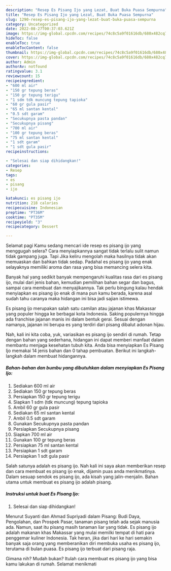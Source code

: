 ```yaml
---
description: "Resep Es Pisang Ijo yang Lezat, Buat Buka Puasa Sempurna"
title: "Resep Es Pisang Ijo yang Lezat, Buat Buka Puasa Sempurna"
slug: 1290-resep-es-pisang-ijo-yang-lezat-buat-buka-puasa-sempurna
category: Uncategorized
date: 2022-08-27T00:37:03.621Z
image: https://img-global.cpcdn.com/recipes/74c8c5a9f01616db/680x482cq70/es-pisang-ijo-foto-resep-utama.jpg
hideToc: false
enableToc: true
enableTocContent: false
thumbnail: https://img-global.cpcdn.com/recipes/74c8c5a9f01616db/680x482cq70/es-pisang-ijo-foto-resep-utama.jpg
cover: https://img-global.cpcdn.com/recipes/74c8c5a9f01616db/680x482cq70/es-pisang-ijo-foto-resep-utama.jpg
author: Admin
authorAv: notfound
ratingvalue: 3.1
reviewcount: 15
recipeingredient:
- "600 ml air"
- "150 gr tepung beras"
- "150 gr tepung terigu"
- "1 sdm tdk muncung tepung tapioka"
- "60 gr gula pasir"
- "65 ml santan kental"
- "0.5 sdt garam"
- "Secukupnya pasta pandan"
- "Secukupnya pisang"
- "700 ml air"
- "100 gr tepung beras"
- "75 ml santan kental"
- "1 sdt garam"
- "1 sdt gula pasir"
recipeinstructions:

- "Selesai dan siap dihidangkan!"
categories:
- Resep
tags:
- es
- pisang
- ijo

katakunci: es pisang ijo 
nutrition: 218 calories
recipecuisine: Indonesian
preptime: "PT36M"
cooktime: "PT35M"
recipeyield: "3"
recipecategory: Dessert

---
```



Selamat pagi Kamu sedang mencari ide resep es pisang ijo yang menggugah selera? Cara menyiapkannya sangat tidak terlalu sulit namun tidak gampang juga. Tapi Jika keliru mengolah maka hasilnya tidak akan memuaskan dan bahkan tidak sedap. Padahal es pisang ijo yang enak selayaknya memiliki aroma dan rasa yang bisa memancing selera kita.


Banyak hal yang sedikit banyak mempengaruhi kualitas rasa dari es pisang ijo, mulai dari jenis bahan, kemudian pemilihan bahan segar dan bagus, sampai cara membuat dan menyajikannya. Tak perlu bingung kalau hendak menyiapkan es pisang ijo enak di mana pun kamu berada, karena asal sudah tahu caranya maka hidangan ini bisa jadi sajian istimewa.

Es pisang ijo merupakan salah satu camilan atau jajanan khas Makassar yang populer hingga ke berbagai kota Indonesia. Saking populernya hingga ada franchise jajanan manis ini dalam bentuk gerai. Sesuai dengan namanya, jajanan ini berupa es yang terdiri dari pisang dibalut adonan hijau.


Nah, kali ini kita coba, yuk, variasikan es pisang ijo sendiri di rumah. Tetap dengan bahan yang sederhana, hidangan ini dapat memberi manfaat dalam membantu menjaga kesehatan tubuh kita. Anda bisa menyiapkan Es Pisang Ijo memakai 14 jenis bahan dan 0 tahap pembuatan. Berikut ini langkah-langkah dalam membuat hidangannya.

<!--inarticleads1-->

##### Bahan-bahan dan bumbu yang dibutuhkan dalam menyiapkan Es Pisang Ijo:

1. Sediakan 600 ml air
1. Sediakan 150 gr tepung beras
1. Persiapkan 150 gr tepung terigu
1. Siapkan 1 sdm (tdk muncung) tepung tapioka
1. Ambil 60 gr gula pasir
1. Sediakan 65 ml santan kental
1. Ambil 0.5 sdt garam
1. Gunakan Secukupnya pasta pandan
1. Persiapkan Secukupnya pisang
1. Siapkan 700 ml air
1. Gunakan 100 gr tepung beras
1. Persiapkan 75 ml santan kental
1. Persiapkan 1 sdt garam
1. Persiapkan 1 sdt gula pasir


Salah satunya adalah es pisang ijo. Nah kali ini saya akan memberikan resep dan cara membuat es pisang ijo enak, dijamin puas anda menikmatinya. Dalam sesuap sendok es pisang ijo, ada kisah yang jalin-menjalin. Bahan utama untuk membuat es pisang ijo adalah pisang. 

<!--inarticleads2-->

##### Instruksi untuk buat Es Pisang Ijo:


1. Selesai dan siap dihidangkan!

Menurut Suyanti dan Ahmad Supriyadi dalam Pisang: Budi Daya, Pengolahan, dan Prospek Pasar, tanaman pisang telah ada sejak manusia ada. Namun, saat itu pisang masih tanaman liar yang tidak. Es pisang ijo adalah makanan khas Makassar yang mulai memilki tempat di hati para penggemar kuliner Indonesia. Tak heran, jika dari hari ke hari semakin banyak saja orang yang memberanikan diri membuka usaha es pisang ijo, terutama di bulan puasa. Es pisang ijo terbuat dari pisang raja. 

Gimana nih? Mudah bukan? Itulah cara membuat es pisang ijo yang bisa kamu lakukan di rumah. Selamat menikmati
